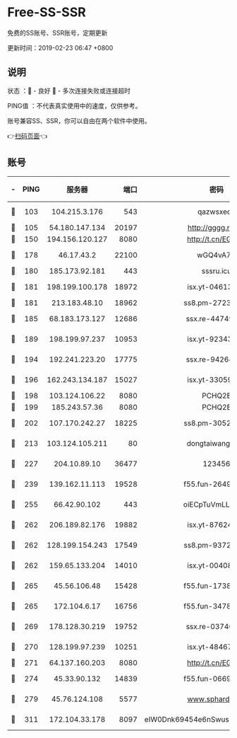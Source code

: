 # Free-SS-SSR

免费的SS账号、SSR账号，定期更新

更新时间：2019-02-23 06:47 +0800

## 说明

状态     ：🙂 - 良好 🙁 - 多次连接失败或连接超时

PING值   ：不代表真实使用中的速度，仅供参考。

账号兼容SS、SSR，你可以自由在两个软件中使用。

👉[扫码页面](https://liesauer.github.io/free-ss-ssr.github.io/)👈

## 账号

|-|PING|服务器|端口|密码|加密方式|区域|
|:----:|:----:|:-----:|-----:|:----:|:----:|:----:|
|🙂|103|104.215.3.176|543|qazwsxedc|aes-256-gcm|JP|
|🙂|105|54.180.147.134|20197|http://gggg.rocks|chacha20|KR|
|🙂|150|194.156.120.127|8080|http://t.cn/EGJIyrl|rc4-md5|RU|
|🙂|178|46.17.43.2|22100|wGQ4vA7D|aes-256-gcm|RU|
|🙂|180|185.173.92.181|443|sssru.icu|rc4-md5|RU|
|🙂|181|198.199.100.178|18972|isx.yt-04613633|aes-256-cfb|US|
|🙂|181|213.183.48.10|18962|ss8.pm-27236881|rc4-md5|RU|
|🙂|185|68.183.173.127|12686|ssx.re-44749299|aes-256-cfb|US|
|🙂|189|198.199.97.237|10953|isx.yt-92343390|aes-256-cfb|US|
|🙂|194|192.241.223.20|17775|ssx.re-94264903|aes-256-cfb|US|
|🙂|196|162.243.134.187|15027|isx.yt-33059042|aes-256-cfb|US|
|🙂|198|103.124.106.22|8080|PCHQ2E|rc4-md5|US|
|🙂|199|185.243.57.36|8080|PCHQ2E|rc4-md5|US|
|🙂|202|107.170.242.27|18225|ss8.pm-30525832|aes-256-cfb|US|
|🙂|213|103.124.105.211|80|dongtaiwang.com|aes-256-cfb|US|
|🙂|227|204.10.89.10|36477|123456|aes-256-cfb|US|
|🙂|239|139.162.11.113|19528|f55.fun-26491183|aes-256-cfb|SG|
|🙂|255|66.42.90.102|443|oiECpTuVmLLxk4Ts|aes-256-cfb|US|
|🙂|262|206.189.82.176|19882|isx.yt-87624170|aes-256-cfb|SG|
|🙂|262|128.199.154.243|17549|ss8.pm-93722543|aes-256-cfb|SG|
|🙂|262|159.65.133.204|14010|isx.yt-00408071|aes-256-cfb|SG|
|🙂|265|45.56.106.48|15428|f55.fun-17381628|aes-256-cfb|US|
|🙂|265|172.104.6.17|16756|f55.fun-34782964|aes-256-cfb|US|
|🙂|269|178.128.30.219|19752|ssx.re-03740090|aes-256-cfb|SG|
|🙂|270|128.199.97.239|10251|isx.yt-48467952|aes-256-cfb|SG|
|🙂|271|64.137.160.203|8080|http://t.cn/EGJIyrl|rc4-md5|CA|
|🙂|274|45.33.90.132|14839|f55.fun-06699506|aes-256-cfb|US|
|🙂|279|45.76.124.108|5577|www.sphard.com|aes-256-cfb|AU|
|🙂|311|172.104.33.178|8097|eIW0Dnk69454e6nSwuspv9DmS201tQ0D|aes-256-cfb|SG|
